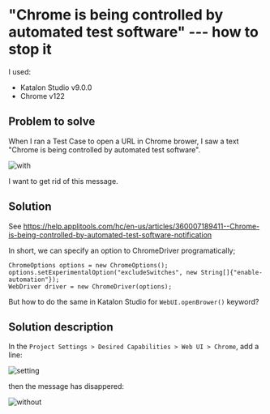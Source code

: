 # "Chrome is being controlled by automated test software" --- how to stop it

I used:

- Katalon Studio v9.0.0
- Chrome v122

## Problem to solve

When I ran a Test Case to open a URL in Chrome brower, I saw a text "Chrome is being controlled by automated test software".

![with](https://kazurayam.github.io/ks_chrome_is_controlled_by/images/With_the_message.png)

I want to get rid of this message.

## Solution

See https://help.applitools.com/hc/en-us/articles/360007189411--Chrome-is-being-controlled-by-automated-test-software-notification

In short, we can specify an option to ChromeDriver programatically;

```
ChromeOptions options = new ChromeOptions();
options.setExperimentalOption("excludeSwitches", new String[]{"enable-automation"});
WebDriver driver = new ChromeDriver(options);
```

But how to do the same in Katalon Studio for `WebUI.openBrower()` keyword?

## Solution description

In the `Project Settings > Desired Capabilities > Web UI > Chrome`, add a line:

![setting](https://kazurayam.github.io/ks_chrome_is_controlled_by/images/ProjectSettings_DesiredCapabilities_WebUI_Chrome.png)

then the message has disappered:

![without](https://kazurayam.github.io/ks_chrome_is_controlled_by/images/Without_the_message.png)

